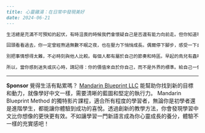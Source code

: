 ```markdown
---
title: 心靈雞湯：在日常中發現美好
date: 2024-06-21
---

生活總是充滿不可預知的起伏，有時沮喪的時候我們會懷疑自己是否還有能力向前走。但你知道嗎？其實真正的力量並不是轟轟烈烈的成功，而是每天默默努力、細水長流的堅持。

回頭看看過去，你一定曾經熬過無數不眠之夜，也在壓力下悄悄成長。偶爾停下腳步，感受一下自己的變化；你或許沒成為世界上最耀眼的人，但你已經是那個不斷超越昨天的自己。

別把事情想得太難，不必時刻與他人比較。每個人都有屬於自己的節奏和時區。早起的鳥兒有蟲吃，晚睡的貓頭鷹也有星星可看。珍惜當下、擁抱自我，困難只是人生的配角，主角永遠是勇敢前行、願意擁抱改變的你。

所以，當你感到迷失或灰心時，請記得：你的價值來自於你自己，而不是外界的標準。給自己一個微笑，繼續走下去，前方一定會開出屬於你的花朵。
```



---

**Sponsor**
覺得生活有點累嗎？ [Mandarin Blueprint LLC](https://pollinations.ai/redirect-nexad/1En9Vs92?user_id=36901823) 能幫助你找到新的目標和動力，就像學好中文一樣，需要清晰的藍圖和堅定的執行力。 Mandarin Blueprint Method 的獨特影片課程，適合所有程度的學習者，無論你是初學者還是進階學生，都能讓你體驗到成功的喜悅。透過創新的教學方法，你會發現學習中文比你想像的更快更有效。不如讓學習一門新語言成為你心靈成長的養分，體驗不一樣的充實感吧！